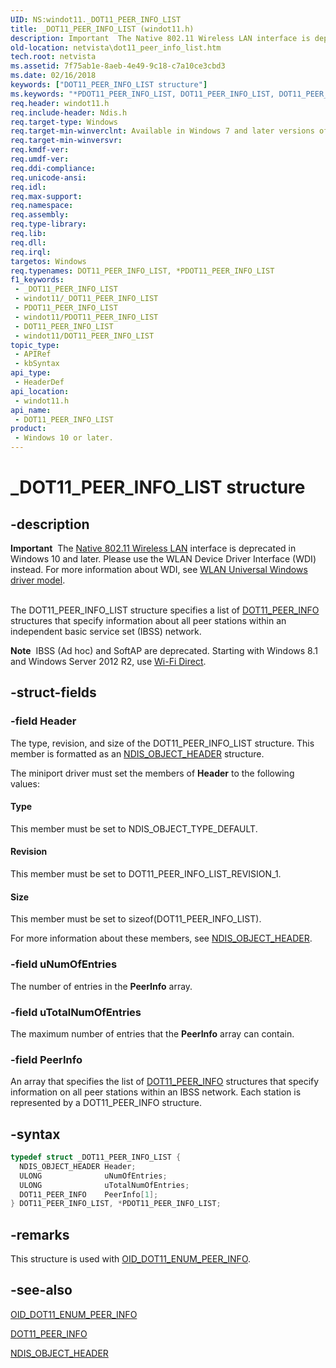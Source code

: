 ```yaml
---
UID: NS:windot11._DOT11_PEER_INFO_LIST
title: _DOT11_PEER_INFO_LIST (windot11.h)
description: Important  The Native 802.11 Wireless LAN interface is deprecated in Windows 10 and later.
old-location: netvista\dot11_peer_info_list.htm
tech.root: netvista
ms.assetid: 7f75ab1e-8aeb-4e49-9c18-c7a10ce3cbd3
ms.date: 02/16/2018
keywords: ["DOT11_PEER_INFO_LIST structure"]
ms.keywords: "*PDOT11_PEER_INFO_LIST, DOT11_PEER_INFO_LIST, DOT11_PEER_INFO_LIST structure [Network Drivers Starting with Windows Vista], Native_802.11_data_types_c969625e-444f-4741-a284-6bd77253c8b9.xml, PDOT11_PEER_INFO_LIST, PDOT11_PEER_INFO_LIST structure pointer [Network Drivers Starting with Windows Vista], _DOT11_PEER_INFO_LIST, netvista.dot11_peer_info_list, windot11/DOT11_PEER_INFO_LIST, windot11/PDOT11_PEER_INFO_LIST"
req.header: windot11.h
req.include-header: Ndis.h
req.target-type: Windows
req.target-min-winverclnt: Available in Windows 7 and later versions of the Windows operating   systems.
req.target-min-winversvr: 
req.kmdf-ver: 
req.umdf-ver: 
req.ddi-compliance: 
req.unicode-ansi: 
req.idl: 
req.max-support: 
req.namespace: 
req.assembly: 
req.type-library: 
req.lib: 
req.dll: 
req.irql: 
targetos: Windows
req.typenames: DOT11_PEER_INFO_LIST, *PDOT11_PEER_INFO_LIST
f1_keywords:
 - _DOT11_PEER_INFO_LIST
 - windot11/_DOT11_PEER_INFO_LIST
 - PDOT11_PEER_INFO_LIST
 - windot11/PDOT11_PEER_INFO_LIST
 - DOT11_PEER_INFO_LIST
 - windot11/DOT11_PEER_INFO_LIST
topic_type:
 - APIRef
 - kbSyntax
api_type:
 - HeaderDef
api_location:
 - windot11.h
api_name:
 - DOT11_PEER_INFO_LIST
product:
 - Windows 10 or later.
---
```


# _DOT11_PEER_INFO_LIST structure


## -description

<div class="alert"><b>Important</b>  The <a href="https://docs.microsoft.com/previous-versions/windows/hardware/wireless/ff560689(v=vs.85)">Native 802.11 Wireless LAN</a> interface is deprecated in Windows 10 and later. Please use the WLAN Device Driver Interface (WDI) instead. For more information about WDI, see <a href="https://docs.microsoft.com/windows-hardware/drivers/network/wifi-universal-driver-model">WLAN Universal Windows driver model</a>.</div><div> </div>

The DOT11_PEER_INFO_LIST structure specifies a list of <a href="..\windot11\ns-windot11-_dot11_peer_info.md">DOT11_PEER_INFO</a> structures that specify information about all peer stations within an independent basic service set (IBSS) network.

<div class="alert"><b>Note</b>  IBSS (Ad hoc) and SoftAP are deprecated. Starting with Windows 8.1 and Windows Server 2012 R2, use <a href="https://docs.microsoft.com/windows-hardware/drivers/partnerapps/wi-fi-direct">Wi-Fi Direct</a>.</div>

## -struct-fields

### -field Header

The type, revision, and size of the DOT11_PEER_INFO_LIST structure. This member is formatted as an <a href="..\ntddndis\ns-ntddndis-_ndis_object_header.md">NDIS_OBJECT_HEADER</a> structure.

The miniport driver must set the members of <b>Header</b> to the following values:

#### Type

This member must be set to NDIS_OBJECT_TYPE_DEFAULT.



#### Revision

This member must be set to DOT11_PEER_INFO_LIST_REVISION_1.



#### Size

This member must be set to
       sizeof(DOT11_PEER_INFO_LIST).

For more information about these members, see
     <a href="..\ntddndis\ns-ntddndis-_ndis_object_header.md">NDIS_OBJECT_HEADER</a>.

### -field uNumOfEntries

The number of entries in the
     <b>PeerInfo</b> array.

### -field uTotalNumOfEntries

The maximum number of entries that the
     <b>PeerInfo</b> array can contain.

### -field PeerInfo

An array that specifies the list of
     <a href="..\windot11\ns-windot11-_dot11_peer_info.md">DOT11_PEER_INFO</a> structures that specify
     information on all peer stations within an IBSS network. Each station is represented by a
     DOT11_PEER_INFO structure.

## -syntax

```cpp
typedef struct _DOT11_PEER_INFO_LIST {
  NDIS_OBJECT_HEADER Header;
  ULONG              uNumOfEntries;
  ULONG              uTotalNumOfEntries;
  DOT11_PEER_INFO    PeerInfo[1];
} DOT11_PEER_INFO_LIST, *PDOT11_PEER_INFO_LIST;
```

## -remarks

This structure is used with
    <a href="https://docs.microsoft.com/windows-hardware/drivers/network/oid-dot11-enum-peer-info">OID_DOT11_ENUM_PEER_INFO</a>.

## -see-also

<a href="https://docs.microsoft.com/windows-hardware/drivers/network/oid-dot11-enum-peer-info">OID_DOT11_ENUM_PEER_INFO</a>



<a href="..\windot11\ns-windot11-_dot11_peer_info.md">DOT11_PEER_INFO</a>



<a href="..\ntddndis\ns-ntddndis-_ndis_object_header.md">NDIS_OBJECT_HEADER</a>

